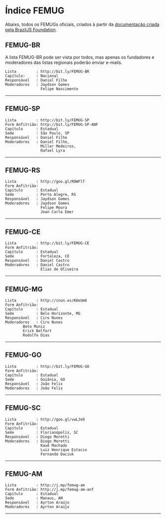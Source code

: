 # Índice FEMUG

Abaixo, todos os FEMUGs oficiais, criados à partir da [documentação criada pela BrazilJS Foundation](http://github.com/braziljs/femug).

## FEMUG-BR

A lista FEMUG-BR pode ser vista por todos, mas apenas os fundadores e moderadores das listas regionais poderão enviar e-mails.

```
Lista         : http://bit.ly/FEMUG-BR
Capítulo:     : Nacional
Responsável   : Daniel Filho
Moderadores   : Jaydson Gomes
                Felipe Nascimento
```
-----
## FEMUG-SP
```
Lista         : http://bit.ly/FEMUG-SP
Form Anfitrião: http://bit.ly/FEMUG-SP-ANF
Capítulo      : Estadual
Sede          : São Paulo, SP
Responsável   : Daniel Filho
Moderadores   : Daniel Filho,
                Miller Medeiros,
                Rafael Lyra
```
-----
## FEMUG-RS
```
Lista         : http://goo.gl/RDWFlf
Form Anfitrião:
Capítulo      : Estadual
Sede          : Porto Alegre, RS
Responsável   : Jaydson Gomes
Moderadores   : Jaydson Gomes
				Felipe Moura
                Jean Carlo Emer
```
-----
## FEMUG-CE
```
Lista         : http://bit.ly/FEMUG-CE
Form Anfitrião:
Capítulo      : Estadual
Sede          : Fortaleza, CE
Responsável   : Daniel Castro
Moderadores   : Daniel Castro
                Elias de Oliveira
```
-----
## FEMUG-MG
```
Lista         : http://cnun.es/K0eUm6
Form Anfitrião:
Capítulo      : Estadual
Sede          : Belo Horizonte, MG
Responsável   : Ciro Nunes
Moderadores   : Ciro Nunes
		Beto Muniz
		Erick Belfort
		Rodolfo Dias
```
-----
## FEMUG-GO
```
Lista         : http://bit.ly/FEMUG-GO
Form Anfitrião:
Capítulo      : Estadual
Sede          : Goiânia, GO
Responsável   : João Felix
Moderadores   : João Felix
```
-----
## FEMUG-SC
```
Lista         : http://goo.gl/vwLJe9
Form Anfitrião:
Capítulo      : Estadual
Sede          : Florianópolis, SC
Responsável   : Diogo Moretti
Moderadores   : Diogo Moretti
                Kauê Machado
                Luiz Henrique Estacio
                Fernando Daciuk
```
-----
## FEMUG-AM
```
Lista         : http://j.mp/femug-am
Form Anfitrião: http://j.mp/femug-am-anf
Capítulo      : Estadual
Sede          : Manaus, AM
Responsável   : Ayrton Araújo
Moderadores   : Ayrton Araújo
```
-----

